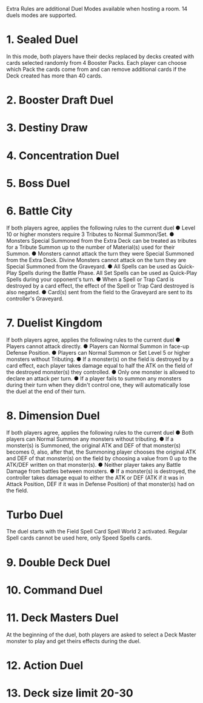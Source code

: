 Extra Rules are additional Duel Modes available when hosting a room. 14 duels modes are supported.


# 1. Sealed Duel
In this mode, both players have their decks replaced by decks created with cards selected randomly from 4 Booster Packs. Each player can choose which Pack the cards come from and can remove additional cards if the Deck created has more than 40 cards. 


# 2. Booster Draft Duel

# 3. Destiny Draw

# 4. Concentration Duel

# 5. Boss Duel

# 6. Battle City
If both players agree, applies the following rules to the current duel
● Level 10 or higher monsters require 3 Tributes to Normal Summon/Set.
● Monsters Special Summoned from the Extra Deck can be treated as tributes for a Tribute Summon up to the number of Material(s) used for their Summon.
● Monsters cannot attack the turn they were Special Summoned from the Extra Deck. Divine Monsters cannot attack on the turn they are Special Summoned from the Graveyard.
● All Spells can be used as Quick-Play Spells during the Battle Phase. All Set Spells can be used as Quick-Play Spells during your opponent's turn.
● When a Spell or Trap Card is destroyed by a card effect, the effect of the Spell or Trap Card destroyed is also negated.
● Card(s) sent from the field to the Graveyard are sent to its controller's Graveyard.

#  7. Duelist Kingdom
If both players agree, applies the following rules to the current duel
● Players cannot attack directly.
● Players can Normal Summon in face-up Defense Position.
● Players can Normal Summon or Set Level 5 or higher monsters without Tributing.
● If a monster(s) on the field is destroyed by a card effect, each player takes damage equal to half the ATK on the field of the destroyed monster(s) they controlled.
● Only one monster is allowed to declare an attack per turn.
● If a player fails to summon any monsters during their turn when they didn't control one, they will automatically lose the duel at the end of their turn.

# 8. Dimension Duel
If both players agree, applies the following rules to the current duel
● Both players can Normal Summon any monsters without tributing.
● If a monster(s) is Summoned, the original ATK and DEF of that monster(s) becomes 0, also, after that, the Summoning player chooses the original ATK and DEF of that monster(s) on the field by choosing a value from 0 up to the ATK/DEF written on that monster(s).
● Neither player takes any Battle Damage from battles between monsters.
● If a monster(s) is destroyed, the controller takes damage equal to either the ATK or DEF (ATK if it was in Attack Position, DEF if it was in Defense Position) of that monster(s) had on the field.
# Turbo Duel
The duel starts with the Field Spell Card Spell World 2 activated. Regular Spell cards cannot be used here, only Speed Spells cards.

# 9. Double Deck Duel
# 10. Command Duel
# 11. Deck Masters Duel
At the beginning of the duel, both players are asked to select a Deck Master monster to play and get theirs effects during the duel.

# 12. Action Duel
# 13. Deck size limit 20-30